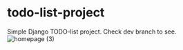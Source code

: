 # todo-list-project

Simple Django TODO-list project. Check dev branch to see.
![homepage (3)](https://user-images.githubusercontent.com/66175827/178269984-72ed999b-99eb-43b2-8151-8ed195fe82e6.PNG)
